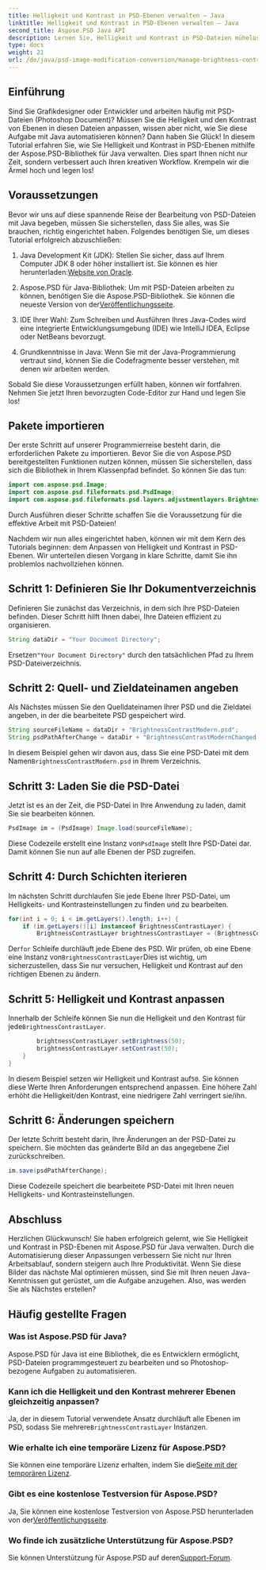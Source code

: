 ```yaml
---
title: Helligkeit und Kontrast in PSD-Ebenen verwalten – Java
linktitle: Helligkeit und Kontrast in PSD-Ebenen verwalten – Java
second_title: Aspose.PSD Java API
description: Lernen Sie, Helligkeit und Kontrast in PSD-Dateien mühelos mit Aspose.PSD für Java anzupassen. Ideal für Entwickler und Grafikdesigner.
type: docs
weight: 21
url: /de/java/psd-image-modification-conversion/manage-brightness-contrast-psd-layers/
---
```

## Einführung

Sind Sie Grafikdesigner oder Entwickler und arbeiten häufig mit PSD-Dateien (Photoshop Document)? Müssen Sie die Helligkeit und den Kontrast von Ebenen in diesen Dateien anpassen, wissen aber nicht, wie Sie diese Aufgabe mit Java automatisieren können? Dann haben Sie Glück! In diesem Tutorial erfahren Sie, wie Sie Helligkeit und Kontrast in PSD-Ebenen mithilfe der Aspose.PSD-Bibliothek für Java verwalten. Dies spart Ihnen nicht nur Zeit, sondern verbessert auch Ihren kreativen Workflow. Krempeln wir die Ärmel hoch und legen los!

## Voraussetzungen

Bevor wir uns auf diese spannende Reise der Bearbeitung von PSD-Dateien mit Java begeben, müssen Sie sicherstellen, dass Sie alles, was Sie brauchen, richtig eingerichtet haben. Folgendes benötigen Sie, um dieses Tutorial erfolgreich abzuschließen:

1.  Java Development Kit (JDK): Stellen Sie sicher, dass auf Ihrem Computer JDK 8 oder höher installiert ist. Sie können es hier herunterladen:[Website von Oracle](https://www.oracle.com/java/technologies/javase-jdk8-downloads.html).

2. Aspose.PSD für Java-Bibliothek: Um mit PSD-Dateien arbeiten zu können, benötigen Sie die Aspose.PSD-Bibliothek. Sie können die neueste Version von der[Veröffentlichungsseite](https://releases.aspose.com/psd/java/).

3. IDE Ihrer Wahl: Zum Schreiben und Ausführen Ihres Java-Codes wird eine integrierte Entwicklungsumgebung (IDE) wie IntelliJ IDEA, Eclipse oder NetBeans bevorzugt.

4. Grundkenntnisse in Java: Wenn Sie mit der Java-Programmierung vertraut sind, können Sie die Codefragmente besser verstehen, mit denen wir arbeiten werden.

Sobald Sie diese Voraussetzungen erfüllt haben, können wir fortfahren. Nehmen Sie jetzt Ihren bevorzugten Code-Editor zur Hand und legen Sie los!

## Pakete importieren

Der erste Schritt auf unserer Programmierreise besteht darin, die erforderlichen Pakete zu importieren. Bevor Sie die von Aspose.PSD bereitgestellten Funktionen nutzen können, müssen Sie sicherstellen, dass sich die Bibliothek in Ihrem Klassenpfad befindet. So können Sie das tun:

```java
import com.aspose.psd.Image;
import com.aspose.psd.fileformats.psd.PsdImage;
import com.aspose.psd.fileformats.psd.layers.adjustmentlayers.BrightnessContrastLayer;
```

Durch Ausführen dieser Schritte schaffen Sie die Voraussetzung für die effektive Arbeit mit PSD-Dateien!

Nachdem wir nun alles eingerichtet haben, können wir mit dem Kern des Tutorials beginnen: dem Anpassen von Helligkeit und Kontrast in PSD-Ebenen. Wir unterteilen diesen Vorgang in klare Schritte, damit Sie ihn problemlos nachvollziehen können.

## Schritt 1: Definieren Sie Ihr Dokumentverzeichnis

Definieren Sie zunächst das Verzeichnis, in dem sich Ihre PSD-Dateien befinden. Dieser Schritt hilft Ihnen dabei, Ihre Dateien effizient zu organisieren.

```java
String dataDir = "Your Document Directory";
```

 Ersetzen`"Your Document Directory"` durch den tatsächlichen Pfad zu Ihrem PSD-Dateiverzeichnis.

## Schritt 2: Quell- und Zieldateinamen angeben

Als Nächstes müssen Sie den Quelldateinamen Ihrer PSD und die Zieldatei angeben, in der die bearbeitete PSD gespeichert wird.

```java
String sourceFileName = dataDir + "BrightnessContrastModern.psd";
String psdPathAfterChange = dataDir + "BrightnessContrastModernChanged.psd";
```

 In diesem Beispiel gehen wir davon aus, dass Sie eine PSD-Datei mit dem Namen`BrightnessContrastModern.psd` in Ihrem Verzeichnis.

## Schritt 3: Laden Sie die PSD-Datei

Jetzt ist es an der Zeit, die PSD-Datei in Ihre Anwendung zu laden, damit Sie sie bearbeiten können.

```java
PsdImage im = (PsdImage) Image.load(sourceFileName);
```

 Diese Codezeile erstellt eine Instanz von`PsdImage` stellt Ihre PSD-Datei dar. Damit können Sie nun auf alle Ebenen der PSD zugreifen.

## Schritt 4: Durch Schichten iterieren

Im nächsten Schritt durchlaufen Sie jede Ebene Ihrer PSD-Datei, um Helligkeits- und Kontrasteinstellungen zu finden und zu bearbeiten.

```java
for(int i = 0; i < im.getLayers().length; i++) {
    if (im.getLayers()[i] instanceof BrightnessContrastLayer) {
        BrightnessContrastLayer brightnessContrastLayer = (BrightnessContrastLayer)im.getLayers()[i];
```

 Der`for` Schleife durchläuft jede Ebene des PSD. Wir prüfen, ob eine Ebene eine Instanz von`BrightnessContrastLayer`Dies ist wichtig, um sicherzustellen, dass Sie nur versuchen, Helligkeit und Kontrast auf den richtigen Ebenen zu ändern.

## Schritt 5: Helligkeit und Kontrast anpassen

 Innerhalb der Schleife können Sie nun die Helligkeit und den Kontrast für jede`BrightnessContrastLayer`. 

```java
        brightnessContrastLayer.setBrightness(50);
        brightnessContrastLayer.setContrast(50);
    }
}
```

 In diesem Beispiel setzen wir Helligkeit und Kontrast auf`50`. Sie können diese Werte Ihren Anforderungen entsprechend anpassen. Eine höhere Zahl erhöht die Helligkeit/den Kontrast, eine niedrigere Zahl verringert sie/ihn.

## Schritt 6: Änderungen speichern

Der letzte Schritt besteht darin, Ihre Änderungen an der PSD-Datei zu speichern. Sie möchten das geänderte Bild an das angegebene Ziel zurückschreiben.

```java
im.save(psdPathAfterChange);
```

Diese Codezeile speichert die bearbeitete PSD-Datei mit Ihren neuen Helligkeits- und Kontrasteinstellungen.

## Abschluss

Herzlichen Glückwunsch! Sie haben erfolgreich gelernt, wie Sie Helligkeit und Kontrast in PSD-Ebenen mit Aspose.PSD für Java verwalten. Durch die Automatisierung dieser Anpassungen verbessern Sie nicht nur Ihren Arbeitsablauf, sondern steigern auch Ihre Produktivität. Wenn Sie diese Bilder das nächste Mal optimieren müssen, sind Sie mit Ihren neuen Java-Kenntnissen gut gerüstet, um die Aufgabe anzugehen. Also, was werden Sie als Nächstes erstellen?

## Häufig gestellte Fragen

### Was ist Aspose.PSD für Java?
Aspose.PSD für Java ist eine Bibliothek, die es Entwicklern ermöglicht, PSD-Dateien programmgesteuert zu bearbeiten und so Photoshop-bezogene Aufgaben zu automatisieren.

### Kann ich die Helligkeit und den Kontrast mehrerer Ebenen gleichzeitig anpassen?
 Ja, der in diesem Tutorial verwendete Ansatz durchläuft alle Ebenen im PSD, sodass Sie mehrere`BrightnessContrastLayer` Instanzen.

### Wie erhalte ich eine temporäre Lizenz für Aspose.PSD?
 Sie können eine temporäre Lizenz erhalten, indem Sie die[Seite mit der temporären Lizenz](https://purchase.aspose.com/temporary-license/).

### Gibt es eine kostenlose Testversion für Aspose.PSD?
 Ja, Sie können eine kostenlose Testversion von Aspose.PSD herunterladen von der[Veröffentlichungsseite](https://releases.aspose.com/).

### Wo finde ich zusätzliche Unterstützung für Aspose.PSD?
 Sie können Unterstützung für Aspose.PSD auf deren[Support-Forum](https://forum.aspose.com/c/psd/34).